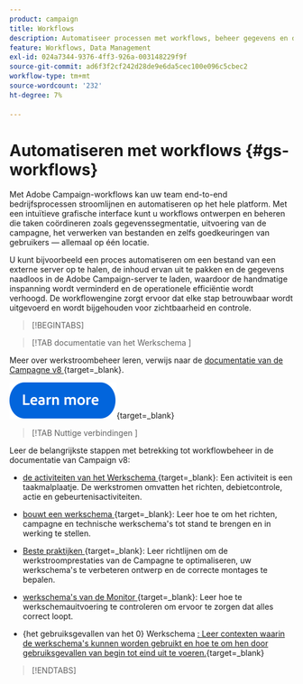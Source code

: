 ```yaml
---
product: campaign
title: Workflows
description: Automatiseer processen met workflows, beheer gegevens en doelgroepen, verzend berichten, en meer
feature: Workflows, Data Management
exl-id: 024a7344-9376-4ff3-926a-003148229f9f
source-git-commit: ad6f3f2cf242d28de9e6da5cec100e096c5cbec2
workflow-type: tm+mt
source-wordcount: '232'
ht-degree: 7%

---
```


# Automatiseren met workflows {#gs-workflows}

Met Adobe Campaign-workflows kan uw team end-to-end bedrijfsprocessen stroomlijnen en automatiseren op het hele platform. Met een intuïtieve grafische interface kunt u workflows ontwerpen en beheren die taken coördineren zoals gegevenssegmentatie, uitvoering van de campagne, het verwerken van bestanden en zelfs goedkeuringen van gebruikers — allemaal op één locatie.

U kunt bijvoorbeeld een proces automatiseren om een bestand van een externe server op te halen, de inhoud ervan uit te pakken en de gegevens naadloos in de Adobe Campaign-server te laden, waardoor de handmatige inspanning wordt verminderd en de operationele efficiëntie wordt verhoogd. De workflowengine zorgt ervoor dat elke stap betrouwbaar wordt uitgevoerd en wordt bijgehouden voor zichtbaarheid en controle.

>[!BEGINTABS]

>[!TAB  documentatie van het Werkschema ]

Meer over werkstroombeheer leren, verwijs naar de [&#x200B; documentatie van de Campagne v8 &#x200B;](https://experienceleague.adobe.com/docs/campaign/automation/workflows/introduction/about-workflows.html){target=_blank}.


[![afbeelding](../../assets/do-not-localize/learn-more-button.svg)](https://experienceleague.adobe.com/docs/campaign/automation/workflows/introduction/about-workflows.html){target=_blank}


>[!TAB  Nuttige verbindingen ]

Leer de belangrijkste stappen met betrekking tot workflowbeheer in de documentatie van Campaign v8:

* [&#x200B; de activiteiten van het Werkschema &#x200B;](https://experienceleague.adobe.com/docs/campaign/automation/workflows/wf-activities/activities.html){target=_blank}: Een activiteit is een taakmalplaatje. De werkstromen omvatten het richten, debietcontrole, actie en gebeurtenisactiviteiten.

* [&#x200B; bouwt een werkschema &#x200B;](https://experienceleague.adobe.com/docs/campaign/automation/workflows/introduction/build-a-workflow.html){target=_blank}: Leer hoe te om het richten, campagne en technische werkschema&#39;s tot stand te brengen en in werking te stellen.

* [&#x200B; Beste praktijken &#x200B;](https://experienceleague.adobe.com/docs/campaign/automation/workflows/introduction/workflow-best-practices.html){target=_blank}: Leer richtlijnen om de werkstroomprestaties van de Campagne te optimaliseren, uw werkschema&#39;s te verbeteren ontwerp en de correcte montages te bepalen.

* [&#x200B; werkschema&#39;s van de Monitor &#x200B;](https://experienceleague.adobe.com/docs/campaign/automation/workflows/monitoring-workflows/monitor-workflow-execution.html){target=_blank}: Leer hoe te werkschemauitvoering te controleren om ervoor te zorgen dat alles correct loopt.

* {het gebruiksgevallen van het 0} Werkschema [: Leer contexten waarin de werkschema&#39;s kunnen worden gebruikt en hoe te om hen door gebruiksgevallen van begin tot eind uit te voeren.](https://experienceleague.adobe.com/docs/campaign/automation/workflows/use-cases/workflow-use-cases.html){target=_blank}


>[!ENDTABS]





<!--

Adobe Campaign uses workflows to:

* Carry out targeting campaigns. [Learn more](building-a-workflow.md#implementation-steps-)
* Build campaigns: for each campaign, the **[!UICONTROL Workflow]** tab lets you build the target and create the deliveries. [Learn more](building-a-workflow.md#campaign-workflows)
* Perform technical processes: cleanup, collecting tracking information or provisional calculations. [Learn more](building-a-workflow.md#technical-workflows)

A workflow can mean both a process definition (the workflow model, which is a representation of what is supposed to happen) and an instance of this process (a workflow instance, which is a representation of what is actually happening).

The workflow template describes the various tasks to be performed and how they are linked together. The task templates are called activities and are represented by icons. They are linked together by transitions.

![](assets/example1.png)

Each workflow contains:

* **[!UICONTROL Activities]**

  An activity describes a task template. The various activities available are represented on the diagram by icons. Each type has common properties and specific properties. For example, while all activities have a name and label, only the **[!UICONTROL Approval]** activity has an assignment.

  In a workflow diagram, a given activity can produce multiple tasks, in particular when there is a loop or recurrent (periodic) actions.

  All workflow activities are listed in [this section](about-activities.md), including use cases and samples.

* **[!UICONTROL Transitions]**

  Transitions enable you to link activities and to define their sequence. A transition links a source activity to a destination activity. There are several sorts of transitions, which depend on the source activity. Some transitions have additional parameters such as a duration, a condition or a filter.

  A transition which is not linked to a destination activity is colored orange and the arrow head is shown as a diamond.

  >[!NOTE]
  >
  >A workflow containing unterminated transitions can still be executed: a warning message will be generated and the workflow will pause once it reaches the transition but it will not generate an error. It is thus possible to start a workflow without it being finished and to add to it as you go along.

  For more information about how to build a workflow, refer to [this section](building-a-workflow.md).

* **[!UICONTROL Worktables]**

  The worktable contains all the information carried by the transition. Each workflow uses several worktables. The data conveyed in these tables can be accelerated and used throughout the workflow's life cycle, as long as it is not purged. Indeed, unneeded tables are purged each time the workflow is passivated, and possibly during the execution of the largest workflows to avoid overloading the server.

  Learn more on workflow data and tables in [this section](how-to-use-workflow-data.md).

## Key principles and best practices{#principles-workflows}

Refer to these sections to find guidance and best practices to automate processes with workflows:

* Learn more about workflow activities in [this page](how-to-use-workflow-data.md).
* Learn how to build a workflow in [this section](building-a-workflow.md).
* Discover how to use workflows to import data in Campaign in [this section](../../platform/using/import-export-workflows.md).
* Workflow best practices are detailed in [this page](workflow-best-practices.md).
* Find guidance about workflow execution in [this section](starting-a-workflow.md).
* Learn how to monitor workflows in [this page](monitoring-workflow-execution.md).
* Learn how to grant access to users to use workflows in [this page](managing-rights.md).

-->
